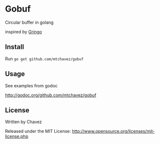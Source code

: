 # Gobuf

Circular buffer in golang

inspired by [Gringo](https://github.com/textnode/gringo)

## Install

Run `go get github.com/mtchavez/gobuf`

## Usage

See examples from godoc

http://godoc.org/github.com/mtchavez/gobuf

## License

Written by Chavez

Released under the MIT License: http://www.opensource.org/licenses/mit-license.php
